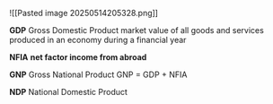 ![[Pasted image 20250514205328.png]]

**GDP** Gross Domestic Product
	market value of all goods and services produced in an economy during a financial year

**NFIA**
	**net factor income from abroad** 

**GNP** Gross National Product
	GNP = GDP + NFIA

**NDP** National Domestic Product